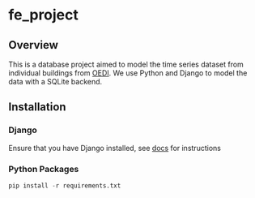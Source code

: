 # fe_project
## Overview
This is a database project aimed to model the time series dataset from individual buildings from [OEDI](https://data.openei.org/submissions/4520). We use Python and Django to model the data with a SQLite backend.

## Installation
### Django
Ensure that you have Django installed, see [docs](https://docs.djangoproject.com/en/4.2/intro/install/) for instructions
### Python Packages
```python
pip install -r requirements.txt
